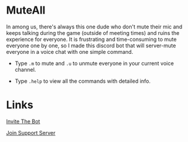 # MuteAll

In among us, there's always this one dude who don't mute their mic and keeps talking during the game (outside of meeting times) and ruins the experience for everyone. It is frustrating and time-consuming to mute everyone one by one, so I made this discord bot that will server-mute everyone in a voice chat with one simple command.
  
  - Type ```.m``` to mute and ```.u``` to unmute everyone in your current voice channel.
  
  - Type ```.help``` to view all the commands with detailed info.


# Links
[Invite The Bot](https://discord.com/oauth2/authorize?client_id=757369495953342593&scope=bot&permissions=12659776)

[Join Support Server](https://discord.com/invite/Jxv66vm)
